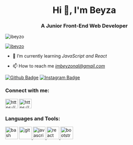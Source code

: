 <h1 align="center">Hi 👋, I'm Beyza</h1>
<h3 align="center">A Junior Front-End Web Developer</h3>

<p align="left"> <img src="https://komarev.com/ghpvc/?username=ibeyzo&label=Profile%20views&color=0e75b6&style=flat" alt="ibeyzo" /> </p>

<p align="left"> <a href="https://github.com/ryo-ma/github-profile-trophy"><img src="https://github-profile-trophy.vercel.app/?username=ibeyzo" alt="ibeyzo" /></a> </p>

- 🌱 I’m currently learning *JavaScript and React*

- 📫 How to reach me *imbeyzonal@gmail.com*

[![Github Badge](https://img.shields.io/badge/-Github-000?style=quare&labelColor=000&logo=Github&logoColor=white&link=link)](https://github.com/ibeyzo) 
[![Instagram Badge](https://img.shields.io/badge/-Instagram-C13584?style=flat-quare&labelColor=C13584&logo=instagram&logoColor=white&link=link)](https://www.instagram.com/imbeyzonal/) 


<h3 align="left">Connect with me:</h3>
<p align="left">
<a href="https://linkedin.com/in/https://www.linkedin.com/in/beyza-onal/" target="blank"><img align="center" src="https://raw.githubusercontent.com/rahuldkjain/github-profile-readme-generator/master/src/images/icons/Social/linked-in-alt.svg" alt="https://www.linkedin.com/in/beyza-onal/" height="30" width="40" /></a>
<a href="https://www.hackerrank.com/https://www.hackerrank.com/imbeyzonal" target="blank"><img align="center" src="https://raw.githubusercontent.com/rahuldkjain/github-profile-readme-generator/master/src/images/icons/Social/hackerrank.svg" alt="https://www.hackerrank.com/imbeyzonal" height="30" width="40" /></a>
</p>

<h3 align="left">Languages and Tools:</h3>
<p align="left"> <a href="https://www.gnu.org/software/bash/" target="_blank" rel="noreferrer"> <img src="https://www.vectorlogo.zone/logos/gnu_bash/gnu_bash-icon.svg" alt="bash" width="40" height="40"/></a> 
<a href="https://git-scm.com/" target="_blank" rel="noreferrer"> <img src="https://www.vectorlogo.zone/logos/git-scm/git-scm-icon.svg" alt="git" width="40" height="40"/> </a> 
<a href="https://javascript.com/" target="_blank" rel="noreferrer"> <img src="https://img.icons8.com/color/48/undefined/javascript--v1.png" alt="javascript" width="40" height="40"/> </a> 
<a href="https://tr.reactjs.org/" target="_blank" rel="noreferrer"> <img src="https://img.icons8.com/plasticine/100/undefined/react.png" alt="react" width="40" height="40"/> </a> 
<a href="https://getbootstrap.com/" target="_blank" rel="noreferrer"> <img src="https://img.icons8.com/color/48/undefined/bootstrap.png" alt="bootstrap" width="40" height="40"/> </a> 


</p>
